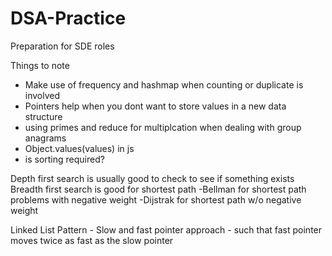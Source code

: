 # DSA-Practice
Preparation for SDE roles


Things to note

* Make use of frequency and hashmap when counting or duplicate is involved
* Pointers help when you dont want to store values in a new data structure
* using primes and reduce for multiplcation when dealing with group anagrams
* Object.values(values) in js
* is sorting required?


Depth first search is usually good to check to see if something exists
Breadth first search is good for shortest path
    -Bellman for shortest path problems with negative weight
    -Dijstrak for shortest path w/o negative weight



Linked List
    Pattern
        - Slow and fast pointer approach
        - such that fast pointer moves twice as fast as the slow pointer